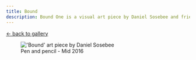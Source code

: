 ```yaml
---
title: Bound
description: Bound One is a visual art piece by Daniel Sosebee and friends.
---
```


<a class="card" href="/art#bound">← back to gallery</a>

<figure>
<img src="/assets/art/bound.jpg" alt="'Bound' art piece by Daniel Sosebee"/>
<figcaption>Pen and pencil - Mid 2016</figcaption>
</figure>

